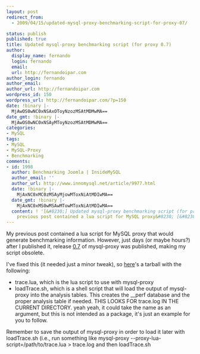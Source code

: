```yaml
---
layout: post
redirect_from:
  - 2009/04/15/updated-mysql-proxy-benchmarking-script-for-proxy-07/

status: publish
published: true
title: Updated mysql-proxy benchmarking script (for proxy 0.7)
author:
  display_name: fernando
  login: fernando
  email: 
  url: http://fernandoipar.com
author_login: fernando
author_email: 
author_url: http://fernandoipar.com
wordpress_id: 150
wordpress_url: http://fernandoipar.com/?p=150
date: !binary |-
  MjAwOS0wNC0xNSAxOToyNzozMSAtMDMwMA==
date_gmt: !binary |-
  MjAwOS0wNC0xNSAyMToyNzozMSAtMDMwMA==
categories:
- MySQL
tags:
- MySQL
- MySQL-Proxy
- Benchmarking
comments:
- id: 1998
  author: Benchmarking Joomla | InsideMySQL
  author_email: ''
  author_url: http://www.innomysql.net/article/9977.html
  date: !binary |-
    MjAxNC0xMC0zMSAyMjowMToxNiAtMDIwMA==
  date_gmt: !binary |-
    MjAxNC0xMS0wMSAwMTowMToxNiAtMDIwMA==
  content: ! '[&#8230;] Updated mysql-proxy benchmarking script (for proxy 0.7)  My
    previous post contained a lua script for MySQL proxy&#8230; [&#8230;]'
---
```

<p>My previous post contained a lua script for MySQL proxy that would generate benchmarking information. However, just days (or maybe hours?) after I published it, release <a title="MySQL Proxy at Launchpad" href="https://launchpad.net/mysql-proxy">0.7</a> of mysql-proxy was published,  making my script obsolete.</p>
<p>I've fixed this (it needed just a minor tweak), so <a title="MySQL Proxy lua benchmarking script" href="http://fernandoipar.com/mysql-proxy-lua-benchmark.tar.bz2">here</a>'s a tarball with the following:</p>
<ul>
<li>trace.lua, which is the lua script to use with mysql-proxy</li>
<li>loadTrace.sh, which is a shell script that will load the output of mysql-proxy into the analysis tables. This creates the __perf database and the proper analysis table if needed. THIS LOOKS FOR trace.log IN THE CURRENT DIRECTORY. yeah yeah, it could take the name as an argument, but this is not intended as a package, it's just an example for you to follow.</li>
</ul>
<p>Remember to save the output of mysql-proxy in order to load it later with loadTrace.sh (i.e., run something like mysql-proxy --proxy-lua-script=/path/to/trace.lua &gt; trace.log and then loadTrace.sh</p>
